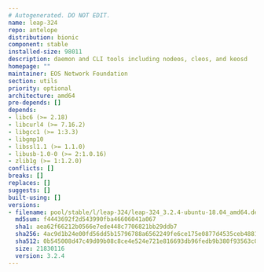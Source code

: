 ```yaml
---
# Autogenerated. DO NOT EDIT.
name: leap-324
repo: antelope
distribution: bionic
component: stable
installed-size: 98011
description: daemon and CLI tools including nodeos, cleos, and keosd
homepage: ""
maintainer: EOS Network Foundation
section: utils
priority: optional
architecture: amd64
pre-depends: []
depends:
- libc6 (>= 2.18)
- libcurl4 (>= 7.16.2)
- libgcc1 (>= 1:3.3)
- libgmp10
- libssl1.1 (>= 1.1.0)
- libusb-1.0-0 (>= 2:1.0.16)
- zlib1g (>= 1:1.2.0)
conflicts: []
breaks: []
replaces: []
suggests: []
built-using: []
versions:
- filename: pool/stable/l/leap-324/leap-324_3.2.4-ubuntu-18.04_amd64.deb
  md5sum: f4443692f2d543990fba46606041a067
  sha1: aea62f66212b0566e7ede448c7706821bb29ddb7
  sha256: 4ac9d1b24e00fd56dd5b15796788a6562249fe6ce175e0877d4535ceb48816bf
  sha512: 0b545008d47c49d09b08c8ce4e524e721e816693db96fedb9b380f93563c01c4bd1c670d65e7a4f710bc9a376c53b5800bf869f9b1ac82f9192cba2a300aed83
  size: 21830116
  version: 3.2.4
---
```

